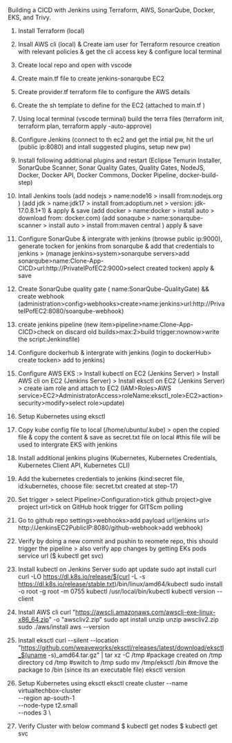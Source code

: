 Building a CICD with Jenkins using Terraform, AWS, SonarQube, Docker, EKS, and Trivy.

1. Install Terraform (local)
2. Insall AWS cli (local) & Create iam user for Terraform resource creation with relevant policies & get the cli access key & configure local terminal
3. Create local repo and open with vscode 
4. Create main.tf file to create jenkins-sonarqube EC2
5. Create provider.tf terraform file to configure the AWS details
6. Create the sh template to define for the EC2 (attached to main.tf )
7. Using local terminal (vscode terminal) build the terra files (terraform init, terraform plan, terraform apply -auto-approve)
8. Configure Jenkins (connect to th ec2 and get the intial pw, hit the url (public ip:8080) and intall suggested plugins, setup new pw)
9. Install following additional plugins and restart (Eclipse Temurin Installer, SonarQube Scanner, Sonar Quality Gates, Quality Gates, NodeJS, Docker, Docker API, Docker Commons, Docker Pipeline, docker-build-step)
10. Intall Jenkins tools (add nodejs > name:node16 > insalll from:nodejs.org ) (add jdk > name:jdk17 > install from:adoptium.net > version: jdk-17.0.8.1+1) & apply & save (add docker > name:docker > install auto > download from: docker.com) (add sonaqube > name:sonarqube-scanner > install auto > install from:maven central ) apply & save
11. Configure SonarQube & intergrate with jenkins (browse public ip:9000), generate tocken for jenkins from sonarqube & add that credentials to jenkins > (manage jenkins>system>sonarqube servers>add sonarqube>name:Clone-App-CICD>url:http://PrivateIPofEC2:9000>select created tocken) apply & save
12. Create SonarQube quality gate ( name:SonarQube-QualityGate) && create webhook (administration>config>webhooks>create>name:jenkins>url:http://PrivateIPofEC2:8080/soarqube-webhook)
13. create jenkins pipeline (new item>pipeline>name:Clone-App-CICD>check on discard old builds>max:2>build trigger:nownow>write the script:Jenkinsfile) 
14. Configure dockerhub & intergrate with jenkins (login to dockerHub> create tocken> add to jenkins)
15. Configure AWS EKS :> Install kubectl on EC2 (Jenkins Server) > Install AWS cli on EC2 (Jenkins Server) > Install  eksctl on EC2 (Jenkins Server) > create iam role and attach to EC2 (IAM>Roles>AWS service>EC2>AdministratorAccess>roleName:eksctl_role>EC2>action>security>modify>select role>update)
16. Setup Kubernetes using eksctl
17. Copy kube config file to local (/home/ubuntu/.kube) > open the copied file & copy the content & save as secret.txt file on local     #this file will be used to intergrate EKS with jenkins
18. Install additional jenkins plugins (Kubernetes, Kubernetes Credentials, Kubernetes Client API, Kubernetes CLI)
19. Add the kubernetes credentials to jenkins (kind:secret file, id:kubernetes, choose file: secret.txt created at step-17)
20. Set trigger > select Pipeline>Configuration>tick github project>give project url>tick on GitHub hook trigger for GITScm polling
21. Go to github repo settings>webhooks>add payload url(jenkins url> http://JenkinsEC2PublicIP:8080/github-webhook>add webhook)
22. Verify by doing a new commit and pushin to reomete repo, this should trigger the pipeline > also verify app changes by getting EKs pods service url ($ kubectl get svc)



15. Install kubectl on Jenkins Server
 sudo apt update
 sudo apt install curl
 curl -LO https://dl.k8s.io/release/$(curl -L -s https://dl.k8s.io/release/stable.txt)/bin/linux/amd64/kubectl
 sudo install -o root -g root -m 0755 kubectl /usr/local/bin/kubectl
 kubectl version --client

15. Install AWS cli
 curl "https://awscli.amazonaws.com/awscli-exe-linux-x86_64.zip" -o "awscliv2.zip"
 sudo apt install unzip
 unzip awscliv2.zip
 sudo ./aws/install
 aws --version

15. Install  eksctl
 curl --silent --location "https://github.com/weaveworks/eksctl/releases/latest/download/eksctl_$(uname -s)_amd64.tar.gz" | tar xz -C /tmp                #package created on /tmp directory
 cd /tmp                        #switch to /tmp
 sudo mv /tmp/eksctl /bin       #move the package to /bin (since its an executable file)
 eksctl version

16. Setup Kubernetes using eksctl
eksctl create cluster --name virtualtechbox-cluster \
--region ap-south-1 \
--node-type t2.small \
--nodes 3 \

16. Verify Cluster with below command
$ kubectl get nodes
$ kubectl get svc